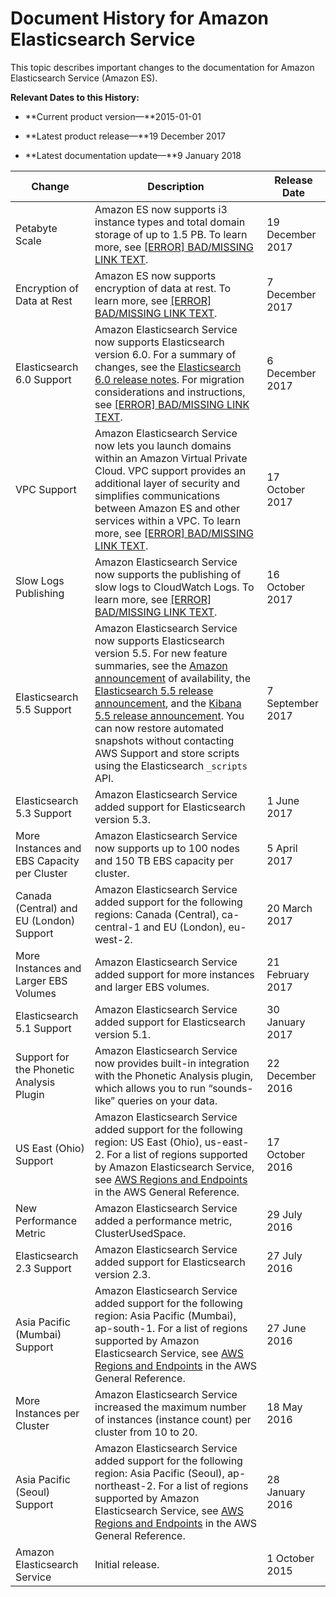 # Document History for Amazon Elasticsearch Service<a name="document-history"></a>

This topic describes important changes to the documentation for Amazon Elasticsearch Service \(Amazon ES\)\.

**Relevant Dates to this History:**

+ **Current product version—**2015\-01\-01

+ **Latest product release—**19 December 2017

+ **Latest documentation update—**9 January 2018


| Change | Description | Release Date | 
| --- | --- | --- | 
| Petabyte Scale | Amazon ES now supports i3 instance types and total domain storage of up to 1\.5 PB\. To learn more, see [[ERROR] BAD/MISSING LINK TEXT](petabyte-scale.md)\. | 19 December 2017 | 
| Encryption of Data at Rest | Amazon ES now supports encryption of data at rest\. To learn more, see [[ERROR] BAD/MISSING LINK TEXT](encryption-at-rest.md)\. | 7 December 2017 | 
| Elasticsearch 6\.0 Support | Amazon Elasticsearch Service now supports Elasticsearch version 6\.0\. For a summary of changes, see the [Elasticsearch 6\.0 release notes](https://www.elastic.co/guide/en/elasticsearch/reference/current/release-notes-6.0.0.html)\. For migration considerations and instructions, see [[ERROR] BAD/MISSING LINK TEXT](es-version-migration.md)\. | 6 December 2017 | 
| VPC Support | Amazon Elasticsearch Service now lets you launch domains within an Amazon Virtual Private Cloud\. VPC support provides an additional layer of security and simplifies communications between Amazon ES and other services within a VPC\. To learn more, see [[ERROR] BAD/MISSING LINK TEXT](es-vpc.md)\. | 17 October 2017 | 
| Slow Logs Publishing | Amazon Elasticsearch Service now supports the publishing of slow logs to CloudWatch Logs\. To learn more, see [[ERROR] BAD/MISSING LINK TEXT](es-createupdatedomains.md#es-createdomain-configure-slow-logs)\. | 16 October 2017 | 
| Elasticsearch 5\.5 Support | Amazon Elasticsearch Service now supports Elasticsearch version 5\.5\. For new feature summaries, see the [Amazon announcement](https://aws.amazon.com/about-aws/whats-new/2017/09/elasticsearch-5_5-now-available-on-amazon-elasticsearch-service/) of availability, the [Elasticsearch 5\.5 release announcement](https://www.elastic.co/blog/elasticsearch-5-5-0-released), and the [Kibana 5\.5 release announcement](https://www.elastic.co/blog/kibana-5-5-0-released)\. You can now restore automated snapshots without contacting AWS Support and store scripts using the Elasticsearch `_scripts` API\. | 7 September 2017 | 
| Elasticsearch 5\.3 Support | Amazon Elasticsearch Service added support for Elasticsearch version 5\.3\. | 1 June 2017 | 
| More Instances and EBS Capacity per Cluster | Amazon Elasticsearch Service now supports up to 100 nodes and 150 TB EBS capacity per cluster\. | 5 April 2017 | 
| Canada \(Central\) and EU \(London\) Support | Amazon Elasticsearch Service added support for the following regions: Canada \(Central\), ca\-central\-1 and EU \(London\), eu\-west\-2\. | 20 March 2017 | 
| More Instances and Larger EBS Volumes | Amazon Elasticsearch Service added support for more instances and larger EBS volumes\. | 21 February 2017 | 
| Elasticsearch 5\.1 Support | Amazon Elasticsearch Service added support for Elasticsearch version 5\.1\. | 30 January 2017 | 
| Support for the Phonetic Analysis Plugin | Amazon Elasticsearch Service now provides built\-in integration with the Phonetic Analysis plugin, which allows you to run “sounds\-like” queries on your data\.  | 22 December 2016 | 
| US East \(Ohio\) Support | Amazon Elasticsearch Service added support for the following region: US East \(Ohio\), us\-east\-2\. For a list of regions supported by Amazon Elasticsearch Service, see [AWS Regions and Endpoints](http://docs.aws.amazon.com/general/latest/gr/rande.html#elasticsearch-service-regions) in the AWS General Reference\. | 17 October 2016 | 
| New Performance Metric | Amazon Elasticsearch Service added a performance metric, ClusterUsedSpace\. | 29 July 2016 | 
| Elasticsearch 2\.3 Support | Amazon Elasticsearch Service added support for Elasticsearch version 2\.3\. | 27 July 2016 | 
| Asia Pacific \(Mumbai\) Support | Amazon Elasticsearch Service added support for the following region: Asia Pacific \(Mumbai\), ap\-south\-1\. For a list of regions supported by Amazon Elasticsearch Service, see [AWS Regions and Endpoints](http://docs.aws.amazon.com/general/latest/gr/rande.html#elasticsearch-service-regions) in the AWS General Reference\. | 27 June 2016 | 
| More Instances per Cluster | Amazon Elasticsearch Service increased the maximum number of instances \(instance count\) per cluster from 10 to 20\.  | 18 May 2016 | 
| Asia Pacific \(Seoul\) Support | Amazon Elasticsearch Service added support for the following region: Asia Pacific \(Seoul\), ap\-northeast\-2\. For a list of regions supported by Amazon Elasticsearch Service, see [AWS Regions and Endpoints](http://docs.aws.amazon.com/general/latest/gr/rande.html#elasticsearch-service-regions) in the AWS General Reference\. | 28 January 2016 | 
| Amazon Elasticsearch Service | Initial release\. | 1 October 2015 | 